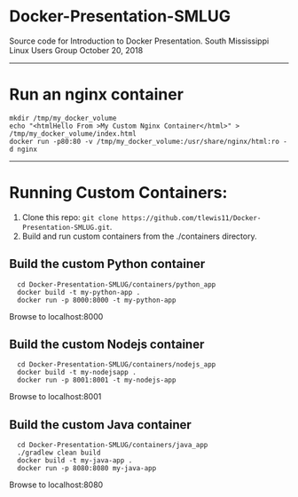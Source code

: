 # Docker-Presentation-SMLUG

Source code for Introduction to Docker Presentation. 
South Mississippi Linux Users Group 
October 20, 2018 

--- 
# Run an nginx container

```
mkdir /tmp/my_docker_volume
echo "<htmlHello From >My Custom Nginx Container</html>" > /tmp/my_docker_volume/index.html
docker run -p80:80 -v /tmp/my_docker_volume:/usr/share/nginx/html:ro -d nginx
```
---

# Running Custom Containers: 
  1. Clone this repo: `git clone https://github.com/tlewis11/Docker-Presentation-SMLUG.git`.
  2. Build and run custom containers from the ./containers directory.

## Build the custom Python container 
  ```
    cd Docker-Presentation-SMLUG/containers/python_app
    docker build -t my-python-app .
    docker run -p 8000:8000 -t my-python-app 
  ```
  Browse to localhost:8000  

## Build the custom Nodejs container

  ```
    cd Docker-Presentation-SMLUG/containers/nodejs_app
    docker build -t my-nodejsapp .
    docker run -p 8001:8001 -t my-nodejs-app 
  ```
  Browse to localhost:8001  

## Build the custom Java container
  ```
    cd Docker-Presentation-SMLUG/containers/java_app
    ./gradlew clean build
    docker build -t my-java-app .
    docker run -p 8080:8080 my-java-app
  ```
  Browse to localhost:8080 
 

